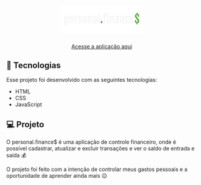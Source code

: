 <h1 align="center">
  <a href="https://matheussalesq.github.io/personal.finance/"><img alt="dev.finances" title="dev.finances" src="./assets/logo.png" width="220px" /></a>
</h1>

<p align="center">
  <a href="https://matheussalesq.github.io/personal.finance/">Acesse a aplicação aqui</a>
</p>

## 🚀 Tecnologias

Esse projeto foi desenvolvido com as seguintes tecnologias:

- HTML
- CSS
- JavaScript

## 💻 Projeto

O personal.finance$ é uma aplicação de controle financeiro, onde é possível cadastrar, atualizar e excluir transações e ver o saldo de entrada e saída 💰

O projeto foi feito com a intenção de controlar meus gastos pessoais e a oportunidade de aprender ainda mais 😉
